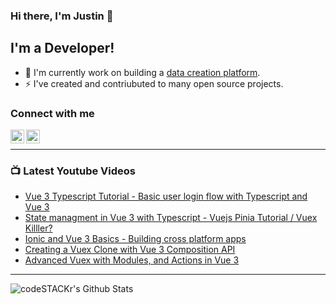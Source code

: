 ### Hi there, I'm Justin 👋

## I'm a Developer!

- 🔭 I'm currently work on building a [data creation platform](https://datatorch.io).
- ⚡ I've created and contriubuted to many open source projects.

### Connect with me

[<img align="left" alt="jsbroks | YouTube" width="22px" src="https://cdn.jsdelivr.net/npm/simple-icons@v3/icons/youtube.svg" />][youtube]
[<img align="left" alt="jsbroks | LinkedIn" width="22px" src="https://cdn.jsdelivr.net/npm/simple-icons@v3/icons/linkedin.svg" />][linkedin]

<br />

---

### 📺 Latest Youtube Videos

<!-- YOUTUBE:START -->
- [Vue 3 Typescript Tutorial - Basic user login flow with Typescript and Vue 3](https://www.youtube.com/watch?v=foZiwDb-YUE)
- [State managment in Vue 3 with Typescript - Vuejs Pinia Tutorial / Vuex Killler?](https://www.youtube.com/watch?v=sVj4rbbS_ws)
- [Ionic and Vue 3 Basics - Building cross platform apps](https://www.youtube.com/watch?v=CPsLkOe8a60)
- [Creating a Vuex Clone with Vue 3 Composition API](https://www.youtube.com/watch?v=QMx4lc2fiSs)
- [Advanced Vuex with Modules, and Actions in Vue 3](https://www.youtube.com/watch?v=_nB-7--vUV8)
<!-- YOUTUBE:END -->

---

<img align="center" alt="codeSTACKr's Github Stats" src="https://github-readme-stats.vercel.app/api?username=jsbroks&show_icons=true&hide_border=true" >


[youtube]: https://www.youtube.com/channel/UCro4e-xxAYrgwt5cOccnE0A
[github]: https://www.github.com/jsbroks
[linkedin]: https://www.linkedin.com/in/jsbroks/
